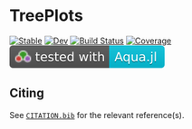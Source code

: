 # TreePlots

[![Stable](https://img.shields.io/badge/docs-stable-blue.svg)](https://BenjaminDoran.github.io/TreePlots.jl/stable/)
[![Dev](https://img.shields.io/badge/docs-dev-blue.svg)](https://BenjaminDoran.github.io/TreePlots.jl/dev/)
[![Build Status](https://github.com/BenjaminDoran/TreePlots.jl/actions/workflows/CI.yml/badge.svg?branch=main)](https://github.com/BenjaminDoran/TreePlots.jl/actions/workflows/CI.yml?query=branch%3Amain)
[![Coverage](https://codecov.io/gh/BenjaminDoran/TreePlots.jl/branch/main/graph/badge.svg)](https://codecov.io/gh/BenjaminDoran/TreePlots.jl)
[![Aqua](https://raw.githubusercontent.com/JuliaTesting/Aqua.jl/master/badge.svg)](https://github.com/JuliaTesting/Aqua.jl)

## Citing

See [`CITATION.bib`](CITATION.bib) for the relevant reference(s).
